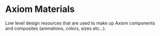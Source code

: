 # Axiom Materials

Low level design resources that are used to make up Axiom components and composites (animations, colors, sizes etc...).
